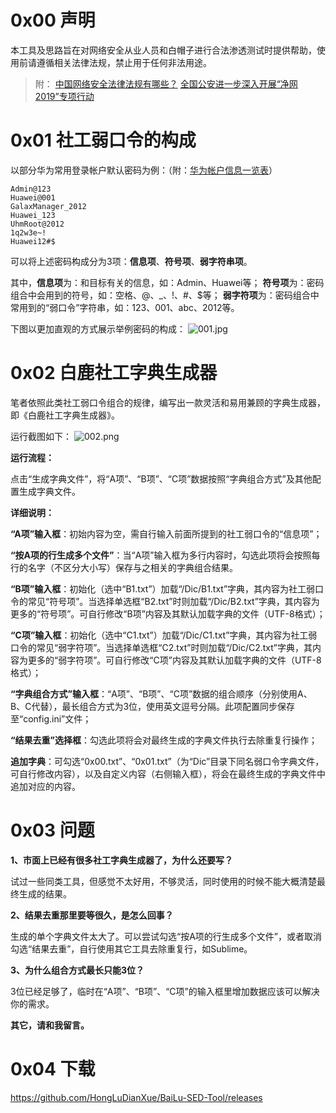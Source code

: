 # 0x00 声明

本工具及思路旨在对网络安全从业人员和白帽子进行合法渗透测试时提供帮助，使用前请遵循相关法律法规，禁止用于任何非法用途。

> 附：
> [中国网络安全法律法规有哪些？](http://www.64365.com/zs/788204.aspx)
> [全国公安进一步深入开展“净网2019”专项行动](http://news.cpd.com.cn/n3559/201904/t20190415_835731.html)

# 0x01 社工弱口令的构成

以部分华为常用登录帐户默认密码为例：（附：[华为帐户信息一览表](http://support.huawei.com/enterprise/docinforeader!loadDocument1.action?contentId=DOC1000028274&partNo=10062)）

```
Admin@123
Huawei@001
GalaxManager_2012
Huawei_123
UhmRoot@2012
1q2w3e~!
Huawei12#$
```



可以将上述密码构成分为3项：**信息项**、**符号项**、**弱字符串项**。

其中，**信息项**为：和目标有关的信息，如：Admin、Huawei等；
**符号项**为：密码组合中会用到的符号，如：空格、@、_、!、#、$等；
**弱字符项**为：密码组合中常用到的“弱口令”字符串，如：123、001、abc、2012等。



下图以更加直观的方式展示举例密码的构成：
![001.jpg](https://i.loli.net/2019/05/13/5cd928e58734890557.jpg)

# 0x02 白鹿社工字典生成器

笔者依照此类社工弱口令组合的规律，编写出一款灵活和易用兼顾的字典生成器，即《白鹿社工字典生成器》。

运行截图如下：
![002.png](https://i.loli.net/2019/05/13/5cd927911457c62834.png)



**运行流程：**

点击“生成字典文件”，将“A项”、“B项”、“C项”数据按照“字典组合方式”及其他配置生成字典文件。



**详细说明：**

**“A项”输入框**：初始内容为空，需自行输入前面所提到的社工弱口令的“信息项”；

**“按A项的行生成多个文件”**：当“A项”输入框为多行内容时，勾选此项将会按照每行的名字（不区分大小写）保存与之相关的字典组合结果。

**“B项”输入框**：初始化（选中“B1.txt”）加载“/Dic/B1.txt”字典，其内容为社工弱口令的常见“符号项”。当选择单选框“B2.txt”时则加载“/Dic/B2.txt”字典，其内容为更多的“符号项”。可自行修改“B项”内容及其默认加载字典的文件（UTF-8格式）；

**“C项”输入框**：初始化（选中“C1.txt”）加载“/Dic/C1.txt”字典，其内容为社工弱口令的常见“弱字符项”。当选择单选框“C2.txt”时则加载“/Dic/C2.txt”字典，其内容为更多的“弱字符项”。可自行修改“C项”内容及其默认加载字典的文件（UTF-8格式）；

**“字典组合方式”输入框**：“A项”、“B项”、“C项”数据的组合顺序（分别使用A、B、C代替），最长组合方式为3位，使用英文逗号分隔。此项配置同步保存至“config.ini”文件；

**“结果去重”选择框**：勾选此项将会对最终生成的字典文件执行去除重复行操作；

**追加字典**：可勾选“0x00.txt”、“0x01.txt”（为“Dic”目录下同名弱口令字典文件，可自行修改内容），以及自定义内容（右侧输入框），将会在最终生成的字典文件中追加对应的内容。

# 0x03 问题

**1、市面上已经有很多社工字典生成器了，为什么还要写？**

试过一些同类工具，但感觉不太好用，不够灵活，同时使用的时候不能大概清楚最终生成的结果。

**2、结果去重那里要等很久，是怎么回事？**

生成的单个字典文件太大了。可以尝试勾选“按A项的行生成多个文件”，或者取消勾选“结果去重”，自行使用其它工具去除重复行，如Sublime。

**3、为什么组合方式最长只能3位？**

3位已经足够了，临时在“A项”、“B项”、“C项”的输入框里增加数据应该可以解决你的需求。

**其它，请和我留言。**

# 0x04 下载

https://github.com/HongLuDianXue/BaiLu-SED-Tool/releases